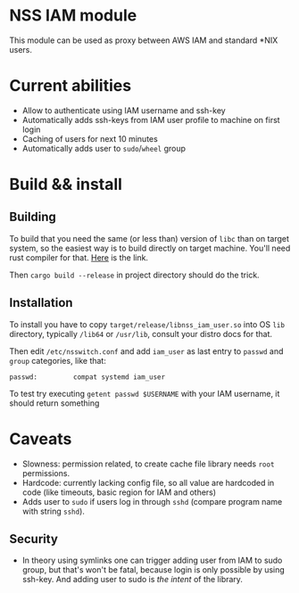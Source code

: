 NSS IAM module
====

This module can be used as proxy between AWS IAM and standard *NIX users.

Current abilities
=================

 - Allow to authenticate using IAM username and ssh-key 
 - Automatically adds ssh-keys from IAM user profile to machine on first login
 - Caching of users for next 10 minutes
 - Automatically adds user to `sudo`/`wheel` group


Build && install
================

## Building 

To build that you need the same (or less than) version of `libc` than on target system, so the easiest way is to build 
directly on target machine. You'll need rust compiler for that. [Here](https://rustup.rs/) is the link.

Then `cargo build --release` in project directory should do the trick.

## Installation

To install you have to copy `target/release/libnss_iam_user.so` into OS `lib` directory, typically `/lib64` or `/usr/lib`, consult your distro docs for that.

Then edit `/etc/nsswitch.conf` and add `iam_user` as last entry to `passwd` and `group` categories, like that:
```
passwd:         compat systemd iam_user
```

To test try executing `getent passwd $USERNAME` with your IAM username, it should return something

Caveats
====

 - Slowness: permission related, to create cache file library needs `root` permissions. 
 - Hardcode: currently lacking config file, so all value are hardcoded in code (like timeouts, basic region for IAM and others)
 - Adds user to `sudo` if users log in through `sshd` (compare program name with string `sshd`).

## Security

 - In theory using symlinks one can trigger adding user from IAM to sudo group, but that's won't be fatal, because login is only possible by using ssh-key.
 And adding user to sudo is _the intent_ of the library.
